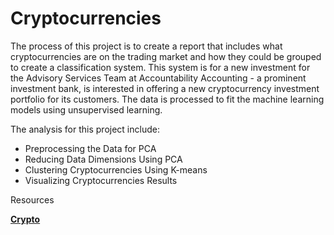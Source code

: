 # Cryptocurrencies
The process of this project is to create a report that includes what cryptocurrencies are on the trading market and how they could be grouped to create a classification system. This system is for a new investment for the Advisory Services Team at Accountability Accounting - a prominent investment bank, is interested in offering a new cryptocurrency investment portfolio for its customers. The data is processed to fit the machine learning models using unsupervised learning.

The analysis for this project include:
* Preprocessing the Data for PCA
* Reducing Data Dimensions Using PCA
* Clustering Cryptocurrencies Using K-means
* Visualizing Cryptocurrencies Results

Resources

**[Crypto](https://github.com/Kwas45/Cryptocurrencies/blob/main/Resources/crypto_data.csv)**
